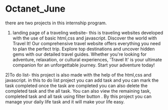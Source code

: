 # Octanet_June
there are two projects in this internship program.

1) landing page of a traveling website-
this is traveling websites developed with the use of basic html,css and javascript.
Discover the world with Travel It! Our comprehensive travel website offers everything you need to plan the perfect trip. Explore top destinations and uncover hidden gems with our detailed travel guides. Whether you're looking for adventure, relaxation, or cultural experiences, 'Travel It' is your ultimate companion for an unforgettable journey. Start your adventure today!


2)To do list-
this project is also made with the help of the html,css and javascript.
in this to do list project you can add task and you can mark the task completed once the task are completed you can also delete the completed task and the all task. You can also view the remaining task, completed task and all task  using filter button . By this project you can manage your daily life task and it will make your life easy.
